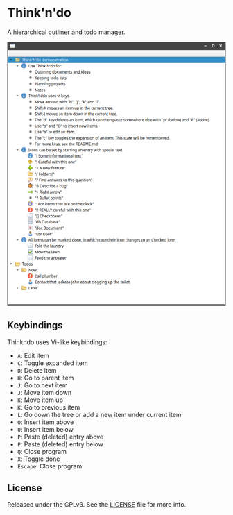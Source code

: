 Think'n'do
==========

A hierarchical outliner and todo manager.

![](https://raw.githubusercontent.com/fboender/thinkndo/master/screenshot.png)

## Keybindings

Thinkndo uses Vi-like keybindings:

* `A`: Edit item
* `C`: Toggle expanded item
* `D`: Delete item
* `H`: Go to parent item
* `J`: Go to next item
* `J`: Move item down
* `K`: Move item up
* `K`: Go to previous item
* `L`: Go down the tree or add a new item under current item
* `O`: Insert item above
* `O`: Insert item below
* `P`: Paste (deleted) entry above
* `P`: Paste (deleted) entry below
* `Q`: Close program
* `X`: Toggle done
* `Escape`: Close program

## License

Released under the GPLv3. See the [LICENSE](LICENSE) file for more info.
